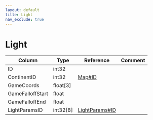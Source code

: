 ```yaml
---
layout: default
title: Light
nav_exclude: true
---
```

# Light

| Column | Type | Reference | Comment |
|--------|------|-----------|---------|
|ID|int32|||
|ContinentID|int32|[Map#ID](Map)||
|GameCoords|float[3]|||
|GameFalloffStart|float|||
|GameFalloffEnd|float|||
|LightParamsID|int32[8]|[LightParams#ID](LightParams)||
